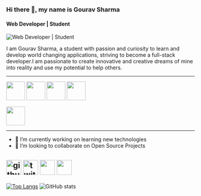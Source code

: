 ### Hi there 👋, my name is Gourav Sharma
#### Web Developer | Student
![Web Developer | Student](https://media1.tenor.com/m/iZ4TBlLkEeUAAAAC/anime.gif)

I am Gourav Sharma, a student with passion and curiosity to learn and develop world changing applications, striving to become a full-stack developer.I am passionate to create innovative and creative dreams of mine into reality and use my potential to help others.

---

[<img src='https://upload.wikimedia.org/wikipedia/commons/3/38/HTML5_Badge.svg' height='50px' width='50px'>](https://google.com)
[<img src= 'https://upload.wikimedia.org/wikipedia/commons/thumb/6/62/CSS3_logo.svg/120px-CSS3_logo.svg.png' height='50px' width='50px'>](https://google.com)
[<img src='https://upload.wikimedia.org/wikipedia/commons/6/6a/JavaScript-logo.png' height='50px' width='50px'>](https://google.com)
[<img src='https://upload.wikimedia.org/wikipedia/commons/thumb/4/4c/Typescript_logo_2020.svg/512px-Typescript_logo_2020.svg.png' height='50px' width='50px'>](https://google.com)

[<img src='https://upload.wikimedia.org/wikipedia/commons/thumb/c/c3/Python-logo-notext.svg/115px-Python-logo-notext.svg.png' height='50px' width='50px'>](https://google.com)

---

- 🔭 I’m currently working on learning new technologies 
- 👯 I’m looking to collaborate on Open Source Projects

[<img src='https://cdn.jsdelivr.net/npm/simple-icons@3.0.1/icons/github.svg' alt='github' height='40'>](https://github.com/gouravsharma-00)  [<img src='https://upload.wikimedia.org/wikipedia/commons/6/6f/Logo_of_Twitter.svg' alt='twitter' height='40'>](https://twitter.com/gourav2932)
[<img src='https://upload.wikimedia.org/wikipedia/commons/thumb/e/e7/Instagram_logo_2016.svg/132px-Instagram_logo_2016.svg.png' height=40>](https://www.instagram.com/gourav.sharma_100)
[<img src='https://upload.wikimedia.org/wikipedia/commons/0/08/Pinterest-logo.png?20160129083321' height=40 >](https://www.pinterest.com/gouravsharma00/)
---

[![Top Langs](https://github-readme-stats.vercel.app/api/top-langs/?username=gouravsharma-00)](https://github.com/anuraghazra/github-readme-stats)
![GitHub stats](https://github-readme-stats.vercel.app/api?username=gouravsharma-00&show_icons=true)  

